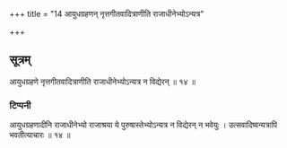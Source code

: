 +++
title = "14 आयुधग्रहणन् नृत्तगीतवादित्राणीति राजाधीनेभ्योऽन्यत्र"

+++
## सूत्रम्
आयुधग्रहणे नृत्तगीतवादित्राणीति राजाधीनेभ्योऽन्यत्र न विद्येरन् ॥ १४ ॥  
### टिप्पनी
आयुधग्रहणादीनि राजाधीनेभ्यो राजाश्रया ये पुरुषास्तेभ्योऽन्यत्र न विद्येरन् न भवेयुः । उत्सवादिष्वन्यत्रापि भवतीत्याचारः ॥ १४ ॥  
